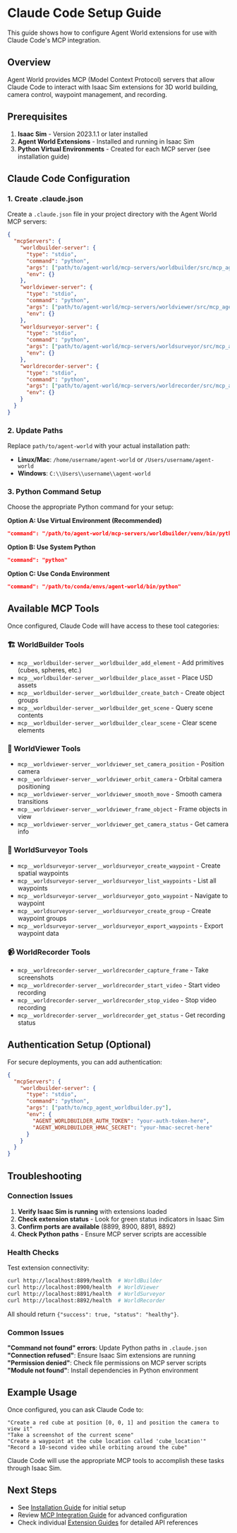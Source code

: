 # Claude Code Setup Guide

This guide shows how to configure Agent World extensions for use with Claude Code's MCP integration.

## Overview

Agent World provides MCP (Model Context Protocol) servers that allow Claude Code to interact with Isaac Sim extensions for 3D world building, camera control, waypoint management, and recording.

## Prerequisites

1. **Isaac Sim** - Version 2023.1.1 or later installed
2. **Agent World Extensions** - Installed and running in Isaac Sim
3. **Python Virtual Environments** - Created for each MCP server (see installation guide)

## Claude Code Configuration

### 1. Create .claude.json

Create a `.claude.json` file in your project directory with the Agent World MCP servers:

```json
{
  "mcpServers": {
    "worldbuilder-server": {
      "type": "stdio", 
      "command": "python",
      "args": ["path/to/agent-world/mcp-servers/worldbuilder/src/mcp_agent_worldbuilder.py"],
      "env": {}
    },
    "worldviewer-server": {
      "type": "stdio",
      "command": "python", 
      "args": ["path/to/agent-world/mcp-servers/worldviewer/src/mcp_agent_worldviewer.py"],
      "env": {}
    },
    "worldsurveyor-server": {
      "type": "stdio",
      "command": "python",
      "args": ["path/to/agent-world/mcp-servers/worldsurveyor/src/mcp_agent_worldsurveyor.py"], 
      "env": {}
    },
    "worldrecorder-server": {
      "type": "stdio",
      "command": "python",
      "args": ["path/to/agent-world/mcp-servers/worldrecorder/src/mcp_agent_worldrecorder.py"],
      "env": {}
    }
  }
}
```

### 2. Update Paths

Replace `path/to/agent-world` with your actual installation path:

- **Linux/Mac**: `/home/username/agent-world` or `/Users/username/agent-world`
- **Windows**: `C:\\Users\\username\\agent-world`

### 3. Python Command Setup

Choose the appropriate Python command for your setup:

**Option A: Use Virtual Environment (Recommended)**
```json
"command": "/path/to/agent-world/mcp-servers/worldbuilder/venv/bin/python"
```

**Option B: Use System Python**  
```json
"command": "python"
```

**Option C: Use Conda Environment**
```json  
"command": "/path/to/conda/envs/agent-world/bin/python"
```

## Available MCP Tools

Once configured, Claude Code will have access to these tool categories:

### 🏗️ WorldBuilder Tools
- `mcp__worldbuilder-server__worldbuilder_add_element` - Add primitives (cubes, spheres, etc.)
- `mcp__worldbuilder-server__worldbuilder_place_asset` - Place USD assets
- `mcp__worldbuilder-server__worldbuilder_create_batch` - Create object groups
- `mcp__worldbuilder-server__worldbuilder_get_scene` - Query scene contents
- `mcp__worldbuilder-server__worldbuilder_clear_scene` - Clear scene elements

### 🎥 WorldViewer Tools  
- `mcp__worldviewer-server__worldviewer_set_camera_position` - Position camera
- `mcp__worldviewer-server__worldviewer_orbit_camera` - Orbital camera positioning
- `mcp__worldviewer-server__worldviewer_smooth_move` - Smooth camera transitions
- `mcp__worldviewer-server__worldviewer_frame_object` - Frame objects in view
- `mcp__worldviewer-server__worldviewer_get_camera_status` - Get camera info

### 🧭 WorldSurveyor Tools
- `mcp__worldsurveyor-server__worldsurveyor_create_waypoint` - Create spatial waypoints
- `mcp__worldsurveyor-server__worldsurveyor_list_waypoints` - List all waypoints  
- `mcp__worldsurveyor-server__worldsurveyor_goto_waypoint` - Navigate to waypoint
- `mcp__worldsurveyor-server__worldsurveyor_create_group` - Create waypoint groups
- `mcp__worldsurveyor-server__worldsurveyor_export_waypoints` - Export waypoint data

### 📹 WorldRecorder Tools
- `mcp__worldrecorder-server__worldrecorder_capture_frame` - Take screenshots
- `mcp__worldrecorder-server__worldrecorder_start_video` - Start video recording  
- `mcp__worldrecorder-server__worldrecorder_stop_video` - Stop video recording
- `mcp__worldrecorder-server__worldrecorder_get_status` - Get recording status

## Authentication Setup (Optional)

For secure deployments, you can add authentication:

```json
{
  "mcpServers": {
    "worldbuilder-server": {
      "type": "stdio",
      "command": "python",
      "args": ["path/to/mcp_agent_worldbuilder.py"],
      "env": {
        "AGENT_WORLDBUILDER_AUTH_TOKEN": "your-auth-token-here",
        "AGENT_WORLDBUILDER_HMAC_SECRET": "your-hmac-secret-here"
      }
    }
  }
}
```

## Troubleshooting

### Connection Issues

1. **Verify Isaac Sim is running** with extensions loaded
2. **Check extension status** - Look for green status indicators in Isaac Sim
3. **Confirm ports are available** (8899, 8900, 8891, 8892)
4. **Check Python paths** - Ensure MCP server scripts are accessible

### Health Checks

Test extension connectivity:
```bash
curl http://localhost:8899/health  # WorldBuilder
curl http://localhost:8900/health  # WorldViewer  
curl http://localhost:8891/health  # WorldSurveyor
curl http://localhost:8892/health  # WorldRecorder
```

All should return `{"success": true, "status": "healthy"}`.

### Common Issues

**"Command not found" errors**: Update Python paths in `.claude.json`
**"Connection refused"**: Ensure Isaac Sim extensions are running
**"Permission denied"**: Check file permissions on MCP server scripts
**"Module not found"**: Install dependencies in Python environment

## Example Usage

Once configured, you can ask Claude Code to:

```
"Create a red cube at position [0, 0, 1] and position the camera to view it"
"Take a screenshot of the current scene"
"Create a waypoint at the cube location called 'cube_location'"  
"Record a 10-second video while orbiting around the cube"
```

Claude Code will use the appropriate MCP tools to accomplish these tasks through Isaac Sim.

## Next Steps

- See [Installation Guide](installation.md) for initial setup
- Review [MCP Integration Guide](mcp-integration.md) for advanced configuration  
- Check individual [Extension Guides](extensions/) for detailed API references